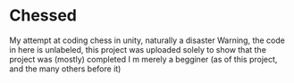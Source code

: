 # Chessed
My attempt at coding chess in unity, naturally a disaster
Warning, the code in here is unlabeled, this project was uploaded
solely to show that the project was (mostly) completed
I m merely a begginer (as of this project, and the many others before it)
